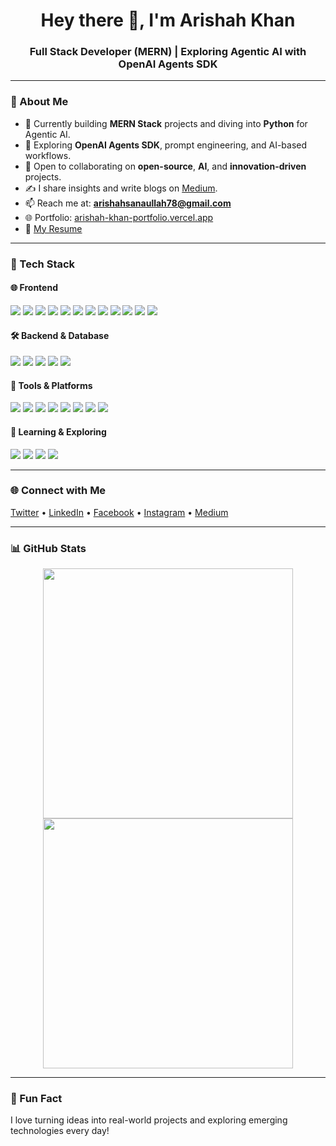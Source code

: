 <h1 align="center">Hey there 🌟, I'm Arishah Khan</h1>
<h3 align="center">Full Stack Developer (MERN) | Exploring Agentic AI with OpenAI Agents SDK</h3>

---

### 🚀 About Me

- 🔭 Currently building **MERN Stack** projects and diving into **Python** for Agentic AI.
- 🤖 Exploring **OpenAI Agents SDK**, prompt engineering, and AI-based workflows.
- 👯 Open to collaborating on **open-source**, **AI**, and **innovation-driven** projects.
- ✍️ I share insights and write blogs on [Medium](https://medium.com/@arishah_khan).
- 📫 Reach me at: **arishahsanaullah78@gmail.com**
- 🌐 Portfolio: [arishah-khan-portfolio.vercel.app](https://arishah-khan-portfolio.vercel.app)
- 📄 [My Resume](https://drive.google.com/file/d/1TGURxcBgQiyCb3W9pCozvVoZprc6ja8m/view)

---

### 💼 Tech Stack

#### 🌐 Frontend
<p align="left">
  <img src="https://img.shields.io/badge/HTML5-E34F26?style=flat&logo=html5&logoColor=white" />
  <img src="https://img.shields.io/badge/CSS3-1572B6?style=flat&logo=css3&logoColor=white" />
  <img src="https://img.shields.io/badge/JavaScript-F7DF1E?style=flat&logo=javascript&logoColor=black" />
  <img src="https://img.shields.io/badge/TypeScript-3178C6?style=flat&logo=typescript&logoColor=white" />
  <img src="https://img.shields.io/badge/React-20232A?style=flat&logo=react&logoColor=61DAFB" />
  <img src="https://img.shields.io/badge/Next.js-000000?style=flat&logo=next.js&logoColor=white" />
  <img src="https://img.shields.io/badge/Redux-764ABC?style=flat&logo=redux&logoColor=white" />
  <img src="https://img.shields.io/badge/Context API-61DAFB?style=flat&logo=react&logoColor=white" />
  <img src="https://img.shields.io/badge/Tailwind CSS-38B2AC?style=flat&logo=tailwind-css&logoColor=white" />
  <img src="https://img.shields.io/badge/Bootstrap-7952B3?style=flat&logo=bootstrap&logoColor=white" />
  <img src="https://img.shields.io/badge/ShadCN-000000?style=flat&logo=shadcnui&logoColor=white" />
  <img src="https://img.shields.io/badge/Figma-F24E1E?style=flat&logo=figma&logoColor=white" />
</p>

#### 🛠️ Backend & Database
<p align="left">
  <img src="https://img.shields.io/badge/Node.js-339933?style=flat&logo=nodedotjs&logoColor=white" />
  <img src="https://img.shields.io/badge/Express.js-000000?style=flat&logo=express&logoColor=white" />
  <img src="https://img.shields.io/badge/MongoDB-47A248?style=flat&logo=mongodb&logoColor=white" />
  <img src="https://img.shields.io/badge/Firebase-FFCA28?style=flat&logo=firebase&logoColor=black" />
  <img src="https://img.shields.io/badge/Sanity-EF3E34?style=flat&logo=sanity&logoColor=white" />
</p>

#### 🧰 Tools & Platforms
<p align="left">
  <img src="https://img.shields.io/badge/Git-F05032?style=flat&logo=git&logoColor=white" />
  <img src="https://img.shields.io/badge/GitHub-181717?style=flat&logo=github&logoColor=white" />
  <img src="https://img.shields.io/badge/Vercel-000000?style=flat&logo=vercel&logoColor=white" />
  <img src="https://img.shields.io/badge/Postman-FF6C37?style=flat&logo=postman&logoColor=white" />
  <img src="https://img.shields.io/badge/VS Code-007ACC?style=flat&logo=visual-studio-code&logoColor=white" />
  <img src="https://img.shields.io/badge/Linux-FCC624?style=flat&logo=linux&logoColor=black" />
  <img src="https://img.shields.io/badge/NPM-CB3837?style=flat&logo=npm&logoColor=white" />
  <img src="https://img.shields.io/badge/Chrome DevTools-4285F4?style=flat&logo=googlechrome&logoColor=white" />
</p>

#### 🤖 Learning & Exploring
<p align="left">
  <img src="https://img.shields.io/badge/Python-3776AB?style=flat&logo=python&logoColor=white" />
  <img src="https://img.shields.io/badge/OpenAI-412991?style=flat&logo=openai&logoColor=white" />
  <img src="https://img.shields.io/badge/Agent SDK-000000?style=flat&logo=openai&logoColor=white" />
  <img src="https://img.shields.io/badge/Prompt Engineering-10A37F?style=flat" />
</p>

---

### 🌐 Connect with Me

<p align="left">
  <a href="https://x.com/arishah76986" target="_blank">Twitter</a> •
  <a href="https://www.linkedin.com/in/arishah-khan-b606092b8/" target="_blank">LinkedIn</a> •
  <a href="https://facebook.com/arishah.khan" target="_blank">Facebook</a> •
  <a href="https://instagram.com/arishah__khan" target="_blank">Instagram</a> •
  <a href="https://medium.com/@arishah_khan" target="_blank">Medium</a>
</p>

---

### 📊 GitHub Stats

<p align="center">
  <img src="https://github-readme-stats.vercel.app/api?username=arishah-khan&show_icons=true&theme=default" width="400" />
  <img src="https://github-readme-streak-stats.herokuapp.com/?user=arishah-khan" width="400" />
</p>

---

### 🧠 Fun Fact  
I love turning ideas into real-world projects and exploring emerging technologies every day!

